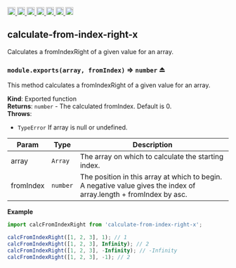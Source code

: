 <a
  href="https://travis-ci.org/Xotic750/calculate-from-index-right-x"
  title="Travis status">
<img
  src="https://travis-ci.org/Xotic750/calculate-from-index-right-x.svg?branch=master"
  alt="Travis status" height="18">
</a>
<a
  href="https://david-dm.org/Xotic750/calculate-from-index-right-x"
  title="Dependency status">
<img src="https://david-dm.org/Xotic750/calculate-from-index-right-x/status.svg"
  alt="Dependency status" height="18"/>
</a>
<a
  href="https://david-dm.org/Xotic750/calculate-from-index-right-x?type=dev"
  title="devDependency status">
<img src="https://david-dm.org/Xotic750/calculate-from-index-right-x/dev-status.svg"
  alt="devDependency status" height="18"/>
</a>
<a
  href="https://badge.fury.io/js/calculate-from-index-right-x"
  title="npm version">
<img src="https://badge.fury.io/js/calculate-from-index-right-x.svg"
  alt="npm version" height="18">
</a>
<a
  href="https://www.jsdelivr.com/package/npm/calculate-from-index-right-x"
  title="jsDelivr hits">
<img src="https://data.jsdelivr.com/v1/package/npm/calculate-from-index-right-x/badge?style=rounded"
  alt="jsDelivr hits" height="18">
</a>
<a
  href="https://bettercodehub.com/results/Xotic750/calculate-from-index-right-x"
  title="bettercodehub score">
<img src="https://bettercodehub.com/edge/badge/Xotic750/calculate-from-index-right-x?branch=master"
  alt="bettercodehub score" height="18">
</a>
<a
  href="https://coveralls.io/github/Xotic750/calculate-from-index-right-x?branch=master"
  title="Coverage Status">
<img src="https://coveralls.io/repos/github/Xotic750/calculate-from-index-right-x/badge.svg?branch=master"
  alt="Coverage Status" height="18">
</a>

<a name="module_calculate-from-index-right-x"></a>

## calculate-from-index-right-x

Calculates a fromIndexRight of a given value for an array.

<a name="exp_module_calculate-from-index-right-x--module.exports"></a>

### `module.exports(array, fromIndex)` ⇒ <code>number</code> ⏏

This method calculates a fromIndexRight of a given value for an array.

**Kind**: Exported function  
**Returns**: <code>number</code> - The calculated fromIndex. Default is 0.  
**Throws**:

- <code>TypeError</code> If array is null or undefined.

| Param     | Type                | Description                                                                                                        |
| --------- | ------------------- | ------------------------------------------------------------------------------------------------------------------ |
| array     | <code>Array</code>  | The array on which to calculate the starting index.                                                                |
| fromIndex | <code>number</code> | The position in this array at which to begin. A negative value gives the index of array.length + fromIndex by asc. |

**Example**

```js
import calcFromIndexRight from 'calculate-from-index-right-x';

calcFromIndexRight([1, 2, 3], 1); // 1
calcFromIndexRight([1, 2, 3], Infinity); // 2
calcFromIndexRight([1, 2, 3], -Infinity); // -Infinity
calcFromIndexRight([1, 2, 3], -1); // 2
```
